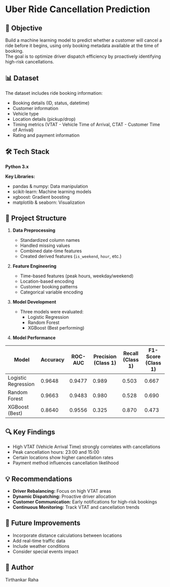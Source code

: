 # Uber Ride Cancellation Prediction

## 🎯 Objective
Build a machine learning model to predict whether a customer will cancel a ride before it begins, using only booking metadata available at the time of booking.  
The goal is to optimize driver dispatch efficiency by proactively identifying high-risk cancellations.

## 📊 Dataset
The dataset includes ride booking information:
- Booking details (ID, status, datetime)
- Customer information
- Vehicle type
- Location details (pickup/drop)
- Timing metrics (VTAT - Vehicle Time of Arrival, CTAT - Customer Time of Arrival)
- Rating and payment information

## 🛠️ Tech Stack
**Python 3.x**

**Key Libraries:**
- pandas & numpy: Data manipulation
- scikit-learn: Machine learning models
- xgboost: Gradient boosting
- matplotlib & seaborn: Visualization

## 📝 Project Structure

1. **Data Preprocessing**
   - Standardized column names
   - Handled missing values
   - Combined date-time features
   - Created derived features (`is_weekend`, `hour`, etc.)

2. **Feature Engineering**
   - Time-based features (peak hours, weekday/weekend)
   - Location-based encoding
   - Customer booking patterns
   - Categorical variable encoding

3. **Model Development**
   - Three models were evaluated:
     - Logistic Regression
     - Random Forest
     - XGBoost (Best performing)

4. **Model Performance**

| Model                | Accuracy | ROC-AUC | Precision (Class 1) | Recall (Class 1) | F1-Score (Class 1) |
|----------------------|----------|---------|---------------------|------------------|--------------------|
| Logistic Regression  | 0.9648   | 0.9477  | 0.989               | 0.503            | 0.667              |
| Random Forest        | 0.9663   | 0.9483  | 0.980               | 0.528            | 0.690              |
| XGBoost (Best)       | 0.8640   | 0.9556  | 0.325               | 0.870            | 0.473              |

## 🔍 Key Findings

- High VTAT (Vehicle Arrival Time) strongly correlates with cancellations
- Peak cancellation hours: 23:00 and 15:00
- Certain locations show higher cancellation rates
- Payment method influences cancellation likelihood

## 💡 Recommendations

- **Driver Rebalancing:** Focus on high VTAT areas
- **Dynamic Dispatching:** Proactive driver allocation
- **Customer Communication:** Early notifications for high-risk bookings
- **Continuous Monitoring:** Track VTAT and cancellation trends

## 🚀 Future Improvements

- Incorporate distance calculations between locations
- Add real-time traffic data
- Include weather conditions
- Consider special events impact

## 👥 Author
Tirthankar Raha
